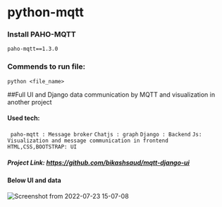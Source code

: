 # python-mqtt


### Install PAHO-MQTT 
```paho-mqtt==1.3.0```

### Commends to run file:
```python <file_name>``` 


##Full UI and Django data communication by MQTT and visualization in another project
#### Used tech:
``` paho-mqtt : Message broker```
```Chatjs : graph```
```Django : Backend```
```Js: Visualization and message communication in frontend```
```HTML,CSS,BOOTSTRAP: UI```

##### Project Link: https://github.com/bikashsaud/mqtt-django-ui
#### Below UI and data 

![Screenshot from 2022-07-23 15-07-08](https://user-images.githubusercontent.com/37735201/180599206-5e299a30-09c6-4096-9f8e-d56b183cb0eb.png)
